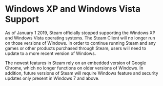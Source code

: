# Windows XP and Windows Vista Support

As of January 1 2019, Steam officially stopped supporting the Windows XP and Windows Vista operating systems. The Steam Client will no longer run on those versions of Windows. In order to continue running Steam and any games or other products purchased through Steam, users will need to update to a more recent version of Windows.  
  
The newest features in Steam rely on an embedded version of Google Chrome, which no longer functions on older versions of Windows. In addition, future versions of Steam will require Windows feature and security updates only present in Windows 7 and above.  
  
